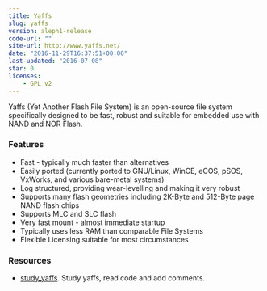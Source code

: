 ```yaml
---
title: Yaffs
slug: yaffs
version: aleph1-release
code-url: ""
site-url: http://www.yaffs.net/
date: "2016-11-29T16:37:51+00:00"
last-updated: "2016-07-08"
star: 0
licenses:
    - GPL v2
---
```

Yaffs (Yet Another Flash File System) is an open-source file system specifically designed to be fast, robust and suitable for embedded use with NAND and NOR Flash.

<!--more-->

### Features

- Fast - typically much faster than alternatives
- Easily ported (currently ported to GNU/Linux, WinCE, eCOS, pSOS, VxWorks, and various bare-metal systems)
- Log structured, providing wear-levelling and making it very robust
- Supports many flash geometries including 2K-Byte and 512-Byte page NAND flash chips
- Supports MLC and SLC flash
- Very fast mount - almost immediate startup
- Typically uses less RAM than comparable File Systems
- Flexible Licensing suitable for most circumstances

### Resources
<!--github-projects-->
- [study_yaffs](https://github.com/zhaogezhang/study_yaffs). Study yaffs, read code and add comments.